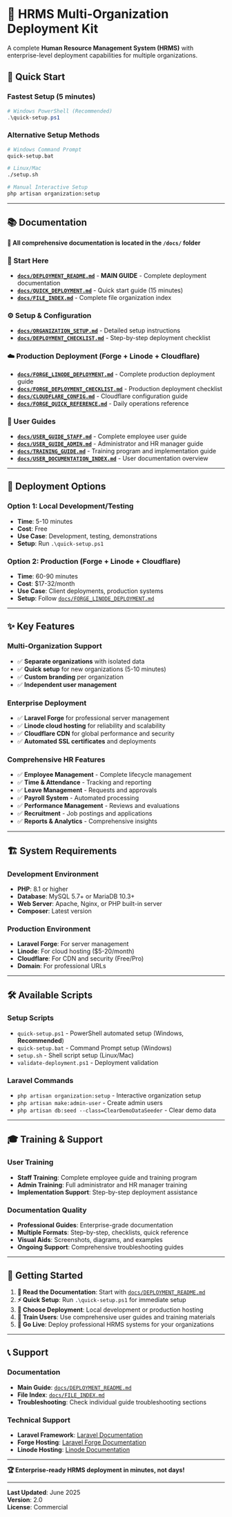 # 🏢 HRMS Multi-Organization Deployment Kit

A complete **Human Resource Management System (HRMS)** with enterprise-level deployment capabilities for multiple organizations.

## 🚀 Quick Start

### **Fastest Setup (5 minutes)**
```powershell
# Windows PowerShell (Recommended)
.\quick-setup.ps1
```

### **Alternative Setup Methods**
```bash
# Windows Command Prompt
quick-setup.bat

# Linux/Mac
./setup.sh

# Manual Interactive Setup
php artisan organization:setup
```

---

## 📚 Documentation

**📂 All comprehensive documentation is located in the `/docs/` folder**

### **🎯 Start Here**
- **[`docs/DEPLOYMENT_README.md`](docs/DEPLOYMENT_README.md)** - **MAIN GUIDE** - Complete deployment documentation
- **[`docs/QUICK_DEPLOYMENT.md`](docs/QUICK_DEPLOYMENT.md)** - Quick start guide (15 minutes)
- **[`docs/FILE_INDEX.md`](docs/FILE_INDEX.md)** - Complete file organization index

### **⚙️ Setup & Configuration**
- **[`docs/ORGANIZATION_SETUP.md`](docs/ORGANIZATION_SETUP.md)** - Detailed setup instructions
- **[`docs/DEPLOYMENT_CHECKLIST.md`](docs/DEPLOYMENT_CHECKLIST.md)** - Step-by-step deployment checklist

### **☁️ Production Deployment (Forge + Linode + Cloudflare)**
- **[`docs/FORGE_LINODE_DEPLOYMENT.md`](docs/FORGE_LINODE_DEPLOYMENT.md)** - Complete production deployment guide
- **[`docs/FORGE_DEPLOYMENT_CHECKLIST.md`](docs/FORGE_DEPLOYMENT_CHECKLIST.md)** - Production deployment checklist
- **[`docs/CLOUDFLARE_CONFIG.md`](docs/CLOUDFLARE_CONFIG.md)** - Cloudflare configuration guide
- **[`docs/FORGE_QUICK_REFERENCE.md`](docs/FORGE_QUICK_REFERENCE.md)** - Daily operations reference

### **👥 User Guides**
- **[`docs/USER_GUIDE_STAFF.md`](docs/USER_GUIDE_STAFF.md)** - Complete employee user guide
- **[`docs/USER_GUIDE_ADMIN.md`](docs/USER_GUIDE_ADMIN.md)** - Administrator and HR manager guide
- **[`docs/TRAINING_GUIDE.md`](docs/TRAINING_GUIDE.md)** - Training program and implementation guide
- **[`docs/USER_DOCUMENTATION_INDEX.md`](docs/USER_DOCUMENTATION_INDEX.md)** - User documentation overview

---

## 🎯 Deployment Options

### **Option 1: Local Development/Testing**
- **Time**: 5-10 minutes
- **Cost**: Free
- **Use Case**: Development, testing, demonstrations
- **Setup**: Run `.\quick-setup.ps1`

### **Option 2: Production (Forge + Linode + Cloudflare)**
- **Time**: 60-90 minutes
- **Cost**: $17-32/month
- **Use Case**: Client deployments, production systems
- **Setup**: Follow [`docs/FORGE_LINODE_DEPLOYMENT.md`](docs/FORGE_LINODE_DEPLOYMENT.md)

---

## ✨ Key Features

### **Multi-Organization Support**
- ✅ **Separate organizations** with isolated data
- ✅ **Quick setup** for new organizations (5-10 minutes)
- ✅ **Custom branding** per organization
- ✅ **Independent user management**

### **Enterprise Deployment**
- ✅ **Laravel Forge** for professional server management
- ✅ **Linode cloud hosting** for reliability and scalability
- ✅ **Cloudflare CDN** for global performance and security
- ✅ **Automated SSL certificates** and deployments

### **Comprehensive HR Features**
- ✅ **Employee Management** - Complete lifecycle management
- ✅ **Time & Attendance** - Tracking and reporting
- ✅ **Leave Management** - Requests and approvals
- ✅ **Payroll System** - Automated processing
- ✅ **Performance Management** - Reviews and evaluations
- ✅ **Recruitment** - Job postings and applications
- ✅ **Reports & Analytics** - Comprehensive insights

---

## 🏗️ System Requirements

### **Development Environment**
- **PHP**: 8.1 or higher
- **Database**: MySQL 5.7+ or MariaDB 10.3+
- **Web Server**: Apache, Nginx, or PHP built-in server
- **Composer**: Latest version

### **Production Environment**
- **Laravel Forge**: For server management
- **Linode**: For cloud hosting ($5-20/month)
- **Cloudflare**: For CDN and security (Free/Pro)
- **Domain**: For professional URLs

---

## 🛠️ Available Scripts

### **Setup Scripts**
- `quick-setup.ps1` - PowerShell automated setup (Windows, **Recommended**)
- `quick-setup.bat` - Command Prompt setup (Windows)
- `setup.sh` - Shell script setup (Linux/Mac)
- `validate-deployment.ps1` - Deployment validation

### **Laravel Commands**
- `php artisan organization:setup` - Interactive organization setup
- `php artisan make:admin-user` - Create admin users
- `php artisan db:seed --class=ClearDemoDataSeeder` - Clear demo data

---

## 🎓 Training & Support

### **User Training**
- **Staff Training**: Complete employee guide and training program
- **Admin Training**: Full administrator and HR manager training
- **Implementation Support**: Step-by-step deployment assistance

### **Documentation Quality**
- **Professional Guides**: Enterprise-grade documentation
- **Multiple Formats**: Step-by-step, checklists, quick reference
- **Visual Aids**: Screenshots, diagrams, and examples
- **Ongoing Support**: Comprehensive troubleshooting guides

---

## 🚀 Getting Started

1. **📖 Read the Documentation**: Start with [`docs/DEPLOYMENT_README.md`](docs/DEPLOYMENT_README.md)
2. **⚡ Quick Setup**: Run `.\quick-setup.ps1` for immediate setup
3. **🎯 Choose Deployment**: Local development or production hosting
4. **👥 Train Users**: Use comprehensive user guides and training materials
5. **🎉 Go Live**: Deploy professional HRMS systems for your organizations

---

## 📞 Support

### **Documentation**
- **Main Guide**: [`docs/DEPLOYMENT_README.md`](docs/DEPLOYMENT_README.md)
- **File Index**: [`docs/FILE_INDEX.md`](docs/FILE_INDEX.md)
- **Troubleshooting**: Check individual guide troubleshooting sections

### **Technical Support**
- **Laravel Framework**: [Laravel Documentation](https://laravel.com/docs)
- **Forge Hosting**: [Laravel Forge Documentation](https://forge.laravel.com/docs)
- **Linode Hosting**: [Linode Documentation](https://www.linode.com/docs/)

---

**🏆 Enterprise-ready HRMS deployment in minutes, not days!**

---

**Last Updated**: June 2025  
**Version**: 2.0  
**License**: Commercial
